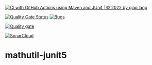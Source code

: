 [![CI with GitHub Actions using Maven and JUnit | © 2022 by giao.lang](https://github.com/BlueEyesssss/mathutil-junit5/actions/workflows/ci-maven.yml/badge.svg)](https://github.com/BlueEyesssss/mathutil-junit5/actions/workflows/ci-maven.yml)

[![Quality Gate Status](https://sonarcloud.io/api/project_badges/measure?project=BlueEyesssss_mathutil-junit5&metric=alert_status)](https://sonarcloud.io/summary/new_code?id=BlueEyesssss_mathutil-junit5)  [![Bugs](https://sonarcloud.io/api/project_badges/measure?project=BlueEyesssss_mathutil-junit5&metric=bugs)](https://sonarcloud.io/summary/new_code?id=BlueEyesssss_mathutil-junit5)

[![Quality gate](https://sonarcloud.io/api/project_badges/quality_gate?project=BlueEyesssss_mathutil-junit5)](https://sonarcloud.io/summary/new_code?id=BlueEyesssss_mathutil-junit5)

[![SonarCloud](https://sonarcloud.io/images/project_badges/sonarcloud-black.svg)](https://sonarcloud.io/summary/new_code?id=BlueEyesssss_mathutil-junit5)

# mathutil-junit5
